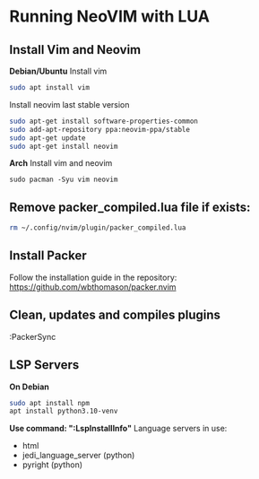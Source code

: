 # Running NeoVIM with LUA

## Install Vim and Neovim
**Debian/Ubuntu**
Install vim
```bash
sudo apt install vim
```
Install neovim last stable version
```bash
sudo apt-get install software-properties-common
sudo add-apt-repository ppa:neovim-ppa/stable
sudo apt-get update
sudo apt-get install neovim
```
**Arch**
Install vim and neovim
```
sudo pacman -Syu vim neovim
```

## Remove packer_compiled.lua file if exists:
```bash
rm ~/.config/nvim/plugin/packer_compiled.lua
```

## Install Packer
Follow the installation guide in the repository:
https://github.com/wbthomason/packer.nvim

## Clean, updates and compiles plugins
:PackerSync


## LSP Servers

**On Debian**
```bash
sudo apt install npm
apt install python3.10-venv
```

**Use command: ":LspInstallInfo"**
Language servers in use:
- html
- jedi_language_server (python)
- pyright (python)
